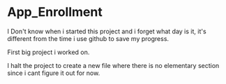 # App_Enrollment

I Don't know when i started this project and i forget what day is it, it's different from the time i use github to save my progress.

First big project i worked on.

I halt the project to create a new file where there is no elementary section since i cant figure it out for now.